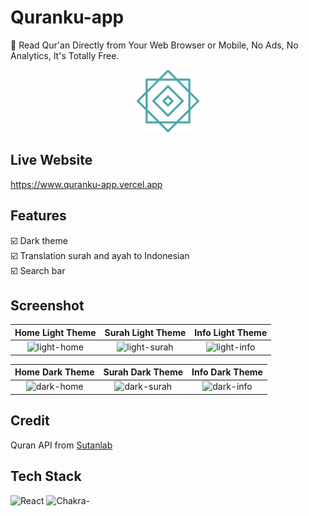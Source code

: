 # Quranku-app

📖 Read Qur'an Directly from Your Web Browser or Mobile, No Ads, No Analytics, It's Totally Free.

<p align="center">
 <img src="public/logo.png" width="100px" />
</p>

## Live Website

<https://www.quranku-app.vercel.app>

## Features

:ballot_box_with_check: Dark theme <br>
:ballot_box_with_check: Translation surah and ayah to Indonesian <br>
:ballot_box_with_check: Search bar <br>

## Screenshot

|           Home Light Theme           |          Surah Light Theme         |            Info Light Theme            |
| :----------------------------------: | :--------------------------------: | :------------------------------------: |
| ![light-home](https://raw.githubusercontent.com/ridlwan17/quranku-app/master/screenshot/light-mobile-home.png) | ![light-surah](https://raw.githubusercontent.com/ridlwan17/quranku-app/master/screenshot/light-mobile-surah.png) | ![light-info](https://raw.githubusercontent.com/ridlwan17/quranku-app/master/screenshot/light-mobile-info.png) |

|           Home Dark Theme            |          Surah Dark Theme          |              Info Dark Theme           |
| :----------------------------------: | :--------------------------------: | :------------------------------------: |
| ![dark-home](https://raw.githubusercontent.com/ridlwan17/quranku-app/master/screenshot/dark-mobile-home.png) | ![dark-surah](https://raw.githubusercontent.com/ridlwan17/quranku-app/master/screenshot/dark-mobile-surah.png) | ![dark-info](https://raw.githubusercontent.com/ridlwan17/quranku-app/master/screenshot/dark-mobile-info.png) |


## Credit

Quran API from [Sutanlab](https://github.com/sutanlab/quran-api)

## Tech Stack

![React](https://img.shields.io/badge/react-%2320232a.svg?style=for-the-badge&logo=react&logoColor=%2361DAFB) ![Chakra](https://img.shields.io/badge/chakra-%234ED1C5.svg?style=for-the-badge&logo=chakraui&logoColor=white)-


